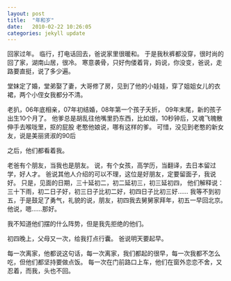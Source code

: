 ```yaml
---
layout: post
title:  "年和岁"
date:   2010-02-22 10:26:05
categories: jekyll update
---
```


回家过年。
临行，打电话回去，爸说家里很暖和。
于是我秋裤都没穿，很时尚的回了家，湖南山居，很冷。
寒意袭骨，只好佝偻着背，妈说，你没变，爸说，走路要直挺，说了多少遍。

堂妹定了婚，堂弟娶了妻，大哥修了房，见到了他的小娃娃，穿了姐姐女儿的衣裙，两个小侄女我都分不清。

老扒，06年底相亲，07年初结婚，08年第一个孩子夭折，
09年末尾，新的孩子出生10个月了。
他爹总是胡乱往他嘴里扔东西，比如烟，10秒钟后，又魂飞魄散伸手去喉咙里，抠的屁股
老憨他娘说，哪有这样的爹。
可惜，没见到老憨的新女友，说是美丽贤淑的90后

之后，他们都看着我。

老爸有个朋友，当我也是朋友。
说，有个女孩，高学历，当翻译，去日本留过学，好人才。
爸说其他人介绍的可以不理，这位是好朋友，定要留面子，我说好。
只是，见面的日期，三十延初二，初二延初三，初三延初四，
他们解释说：三十下雨，初二日子好，初三日子比初二好，初四日子比初三好……
我等不到初五，于是鼓足了勇气，礼貌的说，朋友，初四我去舅舅家拜年，初五一早回北京。
他说，嗯……那好。

我不知道他们摆的什么阵势，但是我先拒绝的他们。

初四晚上，父母又一次，给我打点行囊。
爸说明天要起早。

每一次离家，他都说这句话，每一次离家，我们都起的很早，每一次我都不怎么吃，但他们都坚持要做点饭。
每一次在门前路口上车，他们在窗外恋恋不舍，又忍着，而我，头也不回。
